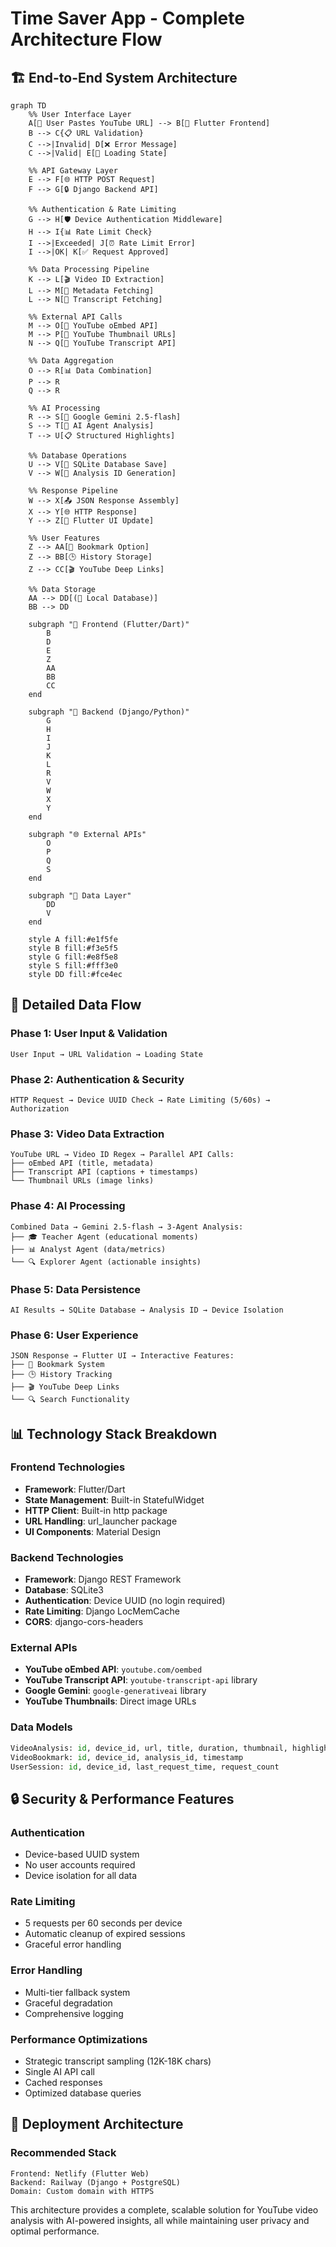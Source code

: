 # Time Saver App - Complete Architecture Flow

## 🏗️ **End-to-End System Architecture**

```mermaid
graph TD
    %% User Interface Layer
    A[📱 User Pastes YouTube URL] --> B[🎯 Flutter Frontend]
    B --> C{📋 URL Validation}
    C -->|Invalid| D[❌ Error Message]
    C -->|Valid| E[🔄 Loading State]

    %% API Gateway Layer
    E --> F[🌐 HTTP POST Request]
    F --> G[🔒 Django Backend API]

    %% Authentication & Rate Limiting
    G --> H[🛡️ Device Authentication Middleware]
    H --> I{📊 Rate Limit Check}
    I -->|Exceeded| J[⏰ Rate Limit Error]
    I -->|OK| K[✅ Request Approved]

    %% Data Processing Pipeline
    K --> L[🎬 Video ID Extraction]
    L --> M[📝 Metadata Fetching]
    L --> N[📄 Transcript Fetching]

    %% External API Calls
    M --> O[🔗 YouTube oEmbed API]
    M --> P[📸 YouTube Thumbnail URLs]
    N --> Q[🎤 YouTube Transcript API]

    %% Data Aggregation
    O --> R[📊 Data Combination]
    P --> R
    Q --> R

    %% AI Processing
    R --> S[🤖 Google Gemini 2.5-flash]
    S --> T[🎯 AI Agent Analysis]
    T --> U[📋 Structured Highlights]

    %% Database Operations
    U --> V[💾 SQLite Database Save]
    V --> W[🔢 Analysis ID Generation]

    %% Response Pipeline
    W --> X[📤 JSON Response Assembly]
    X --> Y[🌐 HTTP Response]
    Y --> Z[📱 Flutter UI Update]

    %% User Features
    Z --> AA[🔖 Bookmark Option]
    Z --> BB[🕒 History Storage]
    Z --> CC[🎬 YouTube Deep Links]

    %% Data Storage
    AA --> DD[(💾 Local Database)]
    BB --> DD

    subgraph "🎨 Frontend (Flutter/Dart)"
        B
        D
        E
        Z
        AA
        BB
        CC
    end

    subgraph "🔧 Backend (Django/Python)"
        G
        H
        I
        J
        K
        L
        R
        V
        W
        X
        Y
    end

    subgraph "🌐 External APIs"
        O
        P
        Q
        S
    end

    subgraph "💾 Data Layer"
        DD
        V
    end

    style A fill:#e1f5fe
    style B fill:#f3e5f5
    style G fill:#e8f5e8
    style S fill:#fff3e0
    style DD fill:#fce4ec
```

## 🔄 **Detailed Data Flow**

### **Phase 1: User Input & Validation**

```
User Input → URL Validation → Loading State
```

### **Phase 2: Authentication & Security**

```
HTTP Request → Device UUID Check → Rate Limiting (5/60s) → Authorization
```

### **Phase 3: Video Data Extraction**

```
YouTube URL → Video ID Regex → Parallel API Calls:
├── oEmbed API (title, metadata)
├── Transcript API (captions + timestamps)
└── Thumbnail URLs (image links)
```

### **Phase 4: AI Processing**

```
Combined Data → Gemini 2.5-flash → 3-Agent Analysis:
├── 🎓 Teacher Agent (educational moments)
├── 📊 Analyst Agent (data/metrics)
└── 🔍 Explorer Agent (actionable insights)
```

### **Phase 5: Data Persistence**

```
AI Results → SQLite Database → Analysis ID → Device Isolation
```

### **Phase 6: User Experience**

```
JSON Response → Flutter UI → Interactive Features:
├── 🔖 Bookmark System
├── 🕒 History Tracking
├── 🎬 YouTube Deep Links
└── 🔍 Search Functionality
```

## 📊 **Technology Stack Breakdown**

### **Frontend Technologies**

- **Framework**: Flutter/Dart
- **State Management**: Built-in StatefulWidget
- **HTTP Client**: Built-in http package
- **URL Handling**: url_launcher package
- **UI Components**: Material Design

### **Backend Technologies**

- **Framework**: Django REST Framework
- **Database**: SQLite3
- **Authentication**: Device UUID (no login required)
- **Rate Limiting**: Django LocMemCache
- **CORS**: django-cors-headers

### **External APIs**

- **YouTube oEmbed API**: `youtube.com/oembed`
- **YouTube Transcript API**: `youtube-transcript-api` library
- **Google Gemini**: `google-generativeai` library
- **YouTube Thumbnails**: Direct image URLs

### **Data Models**

```python
VideoAnalysis: id, device_id, url, title, duration, thumbnail, highlights, timestamp
VideoBookmark: id, device_id, analysis_id, timestamp
UserSession: id, device_id, last_request_time, request_count
```

## 🔒 **Security & Performance Features**

### **Authentication**

- Device-based UUID system
- No user accounts required
- Device isolation for all data

### **Rate Limiting**

- 5 requests per 60 seconds per device
- Automatic cleanup of expired sessions
- Graceful error handling

### **Error Handling**

- Multi-tier fallback system
- Graceful degradation
- Comprehensive logging

### **Performance Optimizations**

- Strategic transcript sampling (12K-18K chars)
- Single AI API call
- Cached responses
- Optimized database queries

## 🚀 **Deployment Architecture**

### **Recommended Stack**

```
Frontend: Netlify (Flutter Web)
Backend: Railway (Django + PostgreSQL)
Domain: Custom domain with HTTPS
```

This architecture provides a complete, scalable solution for YouTube video analysis with AI-powered insights, all while maintaining user privacy and optimal performance.
